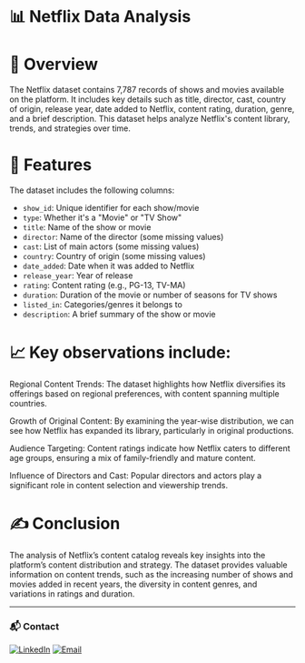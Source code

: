 # 📊 Netflix Data Analysis

# 📄 Overview
The Netflix dataset contains 7,787 records of shows and movies available on the platform. It includes key details such as title, director, cast, country of origin, release year, date added to Netflix, content rating, duration, genre, and a brief description. This dataset helps analyze Netflix's content library, trends, and strategies over time.

# 📝 Features 
The dataset includes the following columns:
- `show_id`: Unique identifier for each show/movie
- `type`: Whether it's a "Movie" or "TV Show"
- `title`: Name of the show or movie
- `director`: Name of the director (some missing values)
- `cast`: List of main actors (some missing values)
- `country`: Country of origin (some missing values)
- `date_added`: Date when it was added to Netflix
- `release_year`: Year of release
- `rating`: Content rating (e.g., PG-13, TV-MA)
- `duration`: Duration of the movie or number of seasons for TV shows
- `listed_in`: Categories/genres it belongs to
- `description`: A brief summary of the show or movie

# 📈 Key observations include:
Regional Content Trends: The dataset highlights how Netflix diversifies its offerings based on regional preferences, with content spanning multiple countries.

Growth of Original Content: By examining the year-wise distribution, we can see how Netflix has expanded its library, particularly in original productions.

Audience Targeting: Content ratings indicate how Netflix caters to different age groups, ensuring a mix of family-friendly and mature content.

Influence of Directors and Cast: Popular directors and actors play a significant role in content selection and viewership trends.

# ✍️ Conclusion
The analysis of Netflix’s content catalog reveals key insights into the platform’s content distribution and strategy. The dataset provides valuable information on content trends, such as the increasing number of shows and movies added in recent years, the diversity in content genres, and variations in ratings and duration.

---
### 📬 Contact
[![LinkedIn](https://img.shields.io/badge/LinkedIn-0077B5?style=for-the-badge&logo=linkedin&logoColor=white)](https://www.linkedin.com/in/sai-kumar-gope-618373289/)
[![Email](https://img.shields.io/badge/Email-D14836?style=for-the-badge&logo=gmail&logoColor=white)](gopesaikumar7.@gmail.com)
